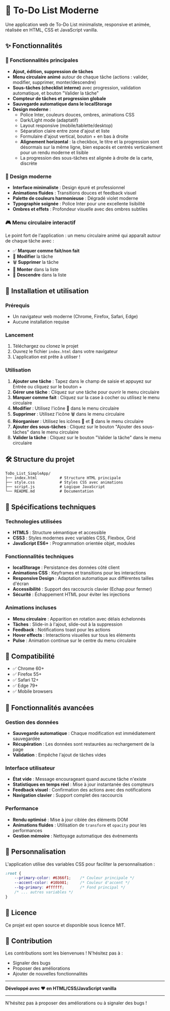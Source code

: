 # 📝 To-Do List Moderne

Une application web de To-Do List minimaliste, responsive et animée, réalisée en HTML, CSS et JavaScript vanilla.

## ✨ Fonctionnalités

### 🎯 Fonctionnalités principales
- **Ajout, édition, suppression de tâches**
- **Menu circulaire animé** autour de chaque tâche (actions : valider, modifier, supprimer, monter/descendre)
- **Sous-tâches (checklist interne)** avec progression, validation automatique, et bouton "Valider la tâche"
- **Compteur de tâches et progression globale**
- **Sauvegarde automatique dans le localStorage**
- **Design moderne** :
  - Police Inter, couleurs douces, ombres, animations CSS
  - Dark/Light mode (adaptatif)
  - Layout responsive (mobile/tablette/desktop)
  - Séparation claire entre zone d'ajout et liste
  - Formulaire d'ajout vertical, bouton + en bas à droite
  - **Alignement horizontal** : la checkbox, le titre et la progression sont désormais sur la même ligne, bien espacés et centrés verticalement pour un rendu moderne et lisible
  - La progression des sous-tâches est alignée à droite de la carte, discrète

### 🎨 Design moderne
- **Interface minimaliste** : Design épuré et professionnel
- **Animations fluides** : Transitions douces et feedback visuel
- **Palette de couleurs harmonieuse** : Dégradé violet moderne
- **Typographie soignée** : Police Inter pour une excellente lisibilité
- **Ombres et effets** : Profondeur visuelle avec des ombres subtiles

### 🎮 Menu circulaire interactif
Le point fort de l'application : un menu circulaire animé qui apparaît autour de chaque tâche avec :
- ✅ **Marquer comme fait/non fait**
- 📝 **Modifier** la tâche
- 🗑️ **Supprimer** la tâche
- 🔼 **Monter** dans la liste
- 🔽 **Descendre** dans la liste

## 🚀 Installation et utilisation

### Prérequis
- Un navigateur web moderne (Chrome, Firefox, Safari, Edge)
- Aucune installation requise

### Lancement
1. Téléchargez ou clonez le projet
2. Ouvrez le fichier `index.html` dans votre navigateur
3. L'application est prête à utiliser !

### Utilisation
1. **Ajouter une tâche** : Tapez dans le champ de saisie et appuyez sur Entrée ou cliquez sur le bouton +
2. **Gérer une tâche** : Cliquez sur une tâche pour ouvrir le menu circulaire
3. **Marquer comme fait** : Cliquez sur la case à cocher ou utilisez le menu circulaire
4. **Modifier** : Utilisez l'icône 📝 dans le menu circulaire
5. **Supprimer** : Utilisez l'icône 🗑️ dans le menu circulaire
6. **Réorganiser** : Utilisez les icônes 🔼 et 🔽 dans le menu circulaire
7. **Ajouter des sous-tâches** : Cliquez sur le bouton "Ajouter des sous-tâches" dans le menu circulaire
8. **Valider la tâche** : Cliquez sur le bouton "Valider la tâche" dans le menu circulaire

## 🛠️ Structure du projet

```
ToDo_List_SimpleApp/
├── index.html          # Structure HTML principale
├── style.css           # Styles CSS avec animations
├── script.js           # Logique JavaScript
└── README.md           # Documentation
```

## 🎨 Spécifications techniques

### Technologies utilisées
- **HTML5** : Structure sémantique et accessible
- **CSS3** : Styles modernes avec variables CSS, Flexbox, Grid
- **JavaScript ES6+** : Programmation orientée objet, modules

### Fonctionnalités techniques
- **localStorage** : Persistance des données côté client
- **Animations CSS** : Keyframes et transitions pour les interactions
- **Responsive Design** : Adaptation automatique aux différentes tailles d'écran
- **Accessibilité** : Support des raccourcis clavier (Echap pour fermer)
- **Sécurité** : Échappement HTML pour éviter les injections

### Animations incluses
- **Menu circulaire** : Apparition en rotation avec délais échelonnés
- **Tâches** : Slide-in à l'ajout, slide-out à la suppression
- **Feedback** : Notifications toast pour les actions
- **Hover effects** : Interactions visuelles sur tous les éléments
- **Pulse** : Animation continue sur le centre du menu circulaire

## 📱 Compatibilité

- ✅ Chrome 60+
- ✅ Firefox 55+
- ✅ Safari 12+
- ✅ Edge 79+
- ✅ Mobile browsers

## 🎯 Fonctionnalités avancées

### Gestion des données
- **Sauvegarde automatique** : Chaque modification est immédiatement sauvegardée
- **Récupération** : Les données sont restaurées au rechargement de la page
- **Validation** : Empêche l'ajout de tâches vides

### Interface utilisateur
- **État vide** : Message encourageant quand aucune tâche n'existe
- **Statistiques en temps réel** : Mise à jour instantanée des compteurs
- **Feedback visuel** : Confirmation des actions avec des notifications
- **Navigation clavier** : Support complet des raccourcis

### Performance
- **Rendu optimisé** : Mise à jour ciblée des éléments DOM
- **Animations fluides** : Utilisation de `transform` et `opacity` pour les performances
- **Gestion mémoire** : Nettoyage automatique des événements

## 🔧 Personnalisation

L'application utilise des variables CSS pour faciliter la personnalisation :

```css
:root {
    --primary-color: #6366f1;    /* Couleur principale */
    --accent-color: #10b981;     /* Couleur d'accent */
    --bg-primary: #ffffff;       /* Fond principal */
    /* ... autres variables */
}
```

## 📄 Licence

Ce projet est open source et disponible sous licence MIT.

## 🤝 Contribution

Les contributions sont les bienvenues ! N'hésitez pas à :
- Signaler des bugs
- Proposer des améliorations
- Ajouter de nouvelles fonctionnalités

---

**Développé avec ❤️ en HTML/CSS/JavaScript vanilla** 

---

N'hésitez pas à proposer des améliorations ou à signaler des bugs ! 
